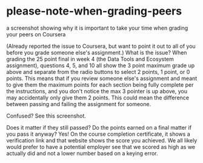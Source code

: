 # please-note-when-grading-peers
a screenshot showing why it is important to take your time when grading your peers on Coursera

(Already reported the issue to Coursera, but want to point it out to all of you before you grade someone else's assignment.)
What is the issue?
When grading the 25 point final in week 4 (the Data Tools and Ecosystem assignment), questions 4, 5, and 10 all show the 3 point maximum grade up above and separate from the radio buttons to select 2 points, 1 point, or 0 points.  This means that if you review someone else's assignment and meant to give them the maximum points for each section being fully complete per the instructions, and you don't notice the max 3 pointer is up above, you may accidentally only give them 2 points.  This could mean the difference between passing and failing the assignment for someone.

Confused?  See this screenshot.


Does it matter if they still passed?
Do the points earned on a final matter if you pass it anyway?  Yes!  On the course completion certificate, it shows a verification link and that website shows the score you achieved.  We all likely would prefer to have a potential employer see that we scored as high as we actually did and not a lower number based on a keying error.

